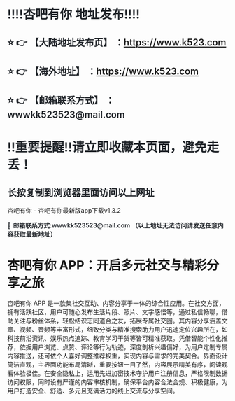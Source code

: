 <div class="markdown-heading" style="color:#1F2328;font-family:-apple-system, BlinkMacSystemFont, &quot;font-size:16px;background-color:#FFFFFF;">
	<h1 class="heading-element" style="margin-left:0px;font-weight:var(--base-text-weight-semibold, 600);">
		‼️‼️杏吧有你 地址发布‼️‼️
	</h1>
</div>
<div class="markdown-heading" style="color:#1F2328;font-family:-apple-system, BlinkMacSystemFont, &quot;font-size:16px;background-color:#FFFFFF;">
	<h2 class="heading-element" style="font-weight:var(--base-text-weight-semibold, 600);">
		⭐ 👉 【大陆地址发布页】 ：<a href="https://www.k523.com" target="_blank">https://www.k523.com</a> 
	</h2>
</div>
<div class="markdown-heading" style="color:#1F2328;font-family:-apple-system, BlinkMacSystemFont, &quot;font-size:16px;background-color:#FFFFFF;">
	<h2 class="heading-element" style="font-weight:var(--base-text-weight-semibold, 600);">
		⭐ 👉 【海外地址】 ：<a href="https://www.k523.com" target="_blank">https://www.k523.com</a> 
	</h2>
</div>
<div class="markdown-heading" style="color:#1F2328;font-family:-apple-system, BlinkMacSystemFont, &quot;font-size:16px;background-color:#FFFFFF;">
	<h2 class="heading-element" style="font-weight:var(--base-text-weight-semibold, 600);">
		⭐ 👉 【邮箱联系方式】 ：wwwkk523523@mail.com
	</h2>
</div>
<div class="markdown-heading" style="color:#1F2328;font-family:-apple-system, BlinkMacSystemFont, &quot;font-size:16px;background-color:#FFFFFF;">
	<h1 class="heading-element" style="margin-left:0px;font-weight:var(--base-text-weight-semibold, 600);">
		‼️重要提醒‼️请立即收藏本页面，避免走丢！
	</h1>
</div>
<div class="markdown-heading" style="color:#1F2328;font-family:-apple-system, BlinkMacSystemFont, &quot;font-size:16px;background-color:#FFFFFF;">
	<h2 class="heading-element" style="font-weight:var(--base-text-weight-semibold, 600);">
		长按复制到浏览器里面访问以上网址
	</h2>
</div>
杏吧有你 - 杏吧有你最新版app下载v1.3.2 
<p style="color:#1F2328;font-family:-apple-system, BlinkMacSystemFont, &quot;font-size:16px;background-color:#FFFFFF;">
	📧&nbsp;<span style="font-weight:var(--base-text-weight-semibold, 600);">邮箱联系方式:wwwkk523523@mail.com&nbsp;（以上地址无法访问请发送任意内容获取最新地址）</span> 
</p>

# 杏吧有你 APP：开启多元社交与精彩分享之旅
杏吧有你 APP 是一款集社交互动、内容分享于一体的综合性应用。在社交方面，拥有活跃社区，用户可随心发布生活片段、照片、文字感悟等，通过私信畅聊，借助关注与粉丝体系，轻松结识志同道合之友，拓展专属社交圈。其内容分享涵盖文章、视频、音频等丰富形式，细致分类与精准搜索助力用户迅速定位兴趣所在，如科技前沿资讯、娱乐热点追踪、教育学习干货等皆可精准获取。凭借智能个性化推荐，依据用户浏览、点赞、评论等行为轨迹，深度剖析兴趣偏好，为用户定制专属内容推送，还可依个人喜好调整推荐权重，实现内容与需求的完美契合。界面设计简洁直观，主界面功能布局清晰，重要按钮一目了然，内容展示精美有序，阅读观看体验极佳。在安全隐私上，运用先进加密技术守护用户注册信息，严格限制数据访问权限，同时设有严谨的内容审核机制，确保平台内容合法合规、积极健康，为用户打造安全、舒适、多元且充满活力的线上交流与分享空间。 
